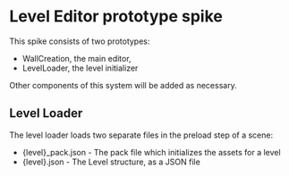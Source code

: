 # Level Editor prototype spike

This spike consists of two prototypes:

- WallCreation, the main editor,
- LevelLoader, the level initializer

Other components of this system will be added as necessary.

## Level Loader

The level loader loads two separate files in the preload step of a scene:

- {level}_pack.json - The pack file which initializes the assets for a level
- {level}.json - The Level structure, as a JSON file

